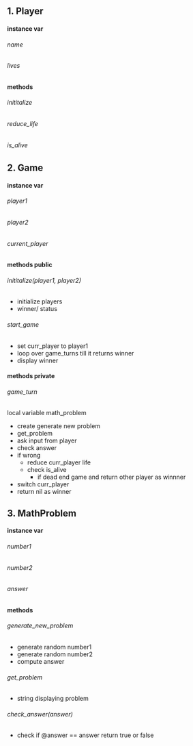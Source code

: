 ## 1. Player
#### instance var
###### name
###### lives
#### methods
###### inititalize
###### reduce_life
###### is_alive

## 2. Game
#### instance var
###### player1
###### player2
###### current_player
#### methods public
###### inititalize(player1, player2)
- initialize players
- winner/ status

###### start_game
- set curr_player to player1
- loop over game_turns till it returns winner
- display winner
#### methods private
###### game_turn
local variable math_problem
- create generate new problem
- get_problem
- ask input from player
- check answer
- if wrong
  - reduce curr_player life
  - check is_alive
    - if dead end game and return other player as winnner
- switch curr_player
- return nil as winner

## 3. MathProblem
#### instance var
###### number1
###### number2
###### answer
#### methods
###### generate_new_problem
- generate random number1
- generate random number2
- compute answer
###### get_problem
- string displaying problem
###### check_answer(answer)
- check if @answer == answer return true or false